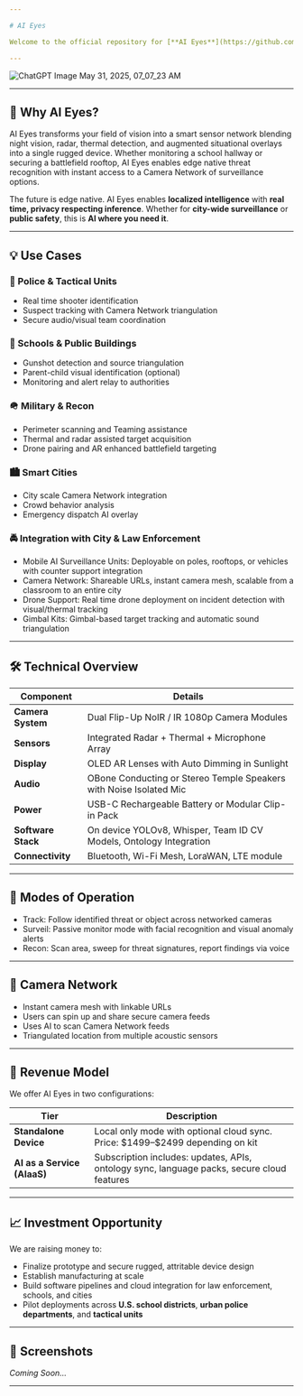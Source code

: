 ```yaml
---

# AI Eyes

Welcome to the official repository for [**AI Eyes**](https://github.com/caddison/AIeyes) — a next generation **AR eyewear system** designed for mission critical environments, police units, school safety officers, and tactical teams. Equipped with flip down NoIR or IR cameras, radar, thermal, and AI-powered detection, AI Eyes turns your vision into a live sensor network.

---
```


![ChatGPT Image May 31, 2025, 07_07_23 AM](https://github.com/user-attachments/assets/297ed434-5489-431b-b79a-6c10d84dc67a)


---

## 🚀 Why AI Eyes?

AI Eyes transforms your field of vision into a smart sensor network blending night vision, radar, thermal detection, and augmented situational overlays into a single rugged device. Whether monitoring a school hallway or securing a battlefield rooftop, AI Eyes enables edge native threat recognition with instant access to a Camera Network of surveillance options.

The future is edge native. AI Eyes enables **localized intelligence** with **real time, privacy respecting inference**. Whether for **city-wide surveillance** or **public safety**, this is **AI where you need it**.

---

## 💡 Use Cases

### 🚓 Police & Tactical Units

* Real time shooter identification
* Suspect tracking with Camera Network triangulation
* Secure audio/visual team coordination

### 🏫 Schools & Public Buildings

* Gunshot detection and source triangulation
* Parent-child visual identification (optional)
* Monitoring and alert relay to authorities

### 🪖 Military & Recon

* Perimeter scanning and Teaming assistance
* Thermal and radar assisted target acquisition
* Drone pairing and AR enhanced battlefield targeting

### 🏙️ Smart Cities

* City scale Camera Network integration
* Crowd behavior analysis
* Emergency dispatch AI overlay

### 🚔 Integration with City & Law Enforcement

* Mobile AI Surveillance Units: Deployable on poles, rooftops, or vehicles with counter support integration
* Camera Network: Shareable URLs, instant camera mesh, scalable from a classroom to an entire city
* Drone Support: Real time drone deployment on incident detection with visual/thermal tracking
* Gimbal Kits: Gimbal-based target tracking and automatic sound triangulation

---

## 🛠️ Technical Overview

| Component              | Details                                                                       |
| ---------------------- | ----------------------------------------------------------------------------- |
| **Camera System**      | Dual Flip-Up NoIR / IR 1080p Camera Modules                                   |
| **Sensors**            | Integrated Radar + Thermal + Microphone Array                                 |
| **Display**            | OLED AR Lenses with Auto Dimming in Sunlight                                  |
| **Audio**              | OBone Conducting or Stereo Temple Speakers with Noise Isolated Mic            |
| **Power**              | USB-C Rechargeable Battery or Modular Clip-in Pack                            |
| **Software Stack**     | On device YOLOv8, Whisper, Team ID CV Models, Ontology Integration            |
| **Connectivity**       | Bluetooth, Wi-Fi Mesh, LoraWAN, LTE module                                    |       

---

## 🎯 Modes of Operation

* Track: Follow identified threat or object across networked cameras
* Surveil: Passive monitor mode with facial recognition and visual anomaly alerts
* Recon: Scan area, sweep for threat signatures, report findings via voice 

---

## 📡 Camera Network

* Instant camera mesh with linkable URLs
* Users can spin up and share secure camera feeds
* Uses AI to scan Camera Network feeds
* Triangulated location from multiple acoustic sensors

---

## 💼 Revenue Model

We offer AI Eyes in two configurations:

| Tier                                   | Description                                                                                |
| -------------------------------------- | ------------------------------------------------------------------------------------------ |
| **Standalone Device**                  | Local only mode with optional cloud sync. Price: \$1499–\$2499 depending on kit            |
| **AI as a Service (AIaaS)**            | Subscription includes: updates, APIs, ontology sync, language packs, secure cloud features |

---

## 📈 Investment Opportunity

We are raising money to:

* Finalize prototype and secure rugged, attritable device design
* Establish manufacturing at scale
* Build software pipelines and cloud integration for law enforcement, schools, and cities
* Pilot deployments across **U.S. school districts**, **urban police departments**, and **tactical units**

---

## 📸 Screenshots

*Coming Soon...*

---

